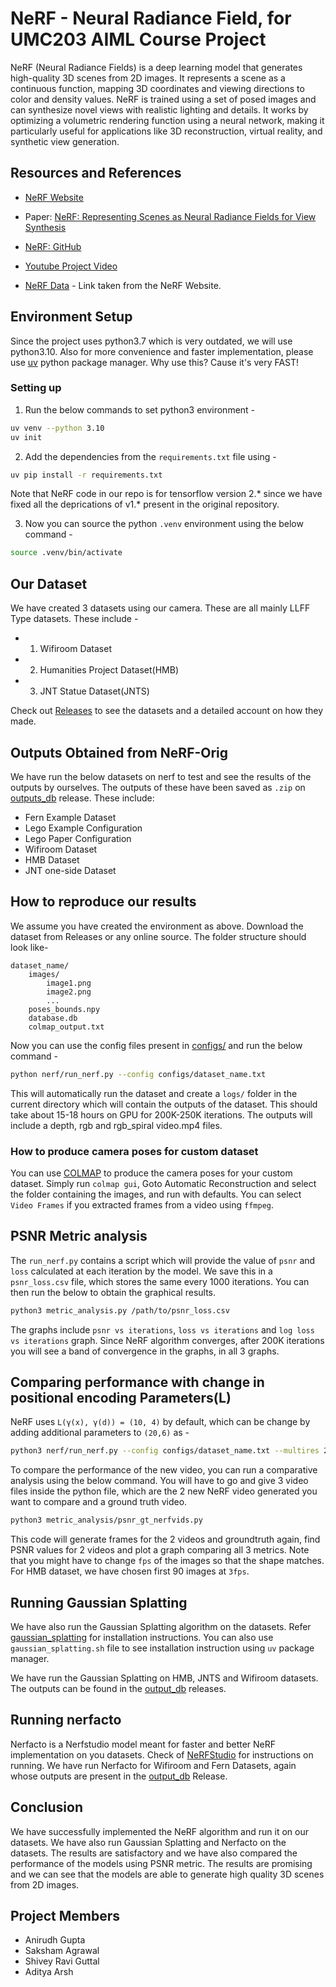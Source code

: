 # NeRF - Neural Radiance Field, for UMC203 AIML Course Project

NeRF (Neural Radiance Fields) is a deep learning model that generates high-quality 3D scenes from 2D
images. It represents a scene as a continuous function, mapping 3D coordinates and viewing directions
to color and density values. NeRF is trained using a set of posed images and can synthesize novel
views with realistic lighting and details. It works by optimizing a volumetric rendering function using
a neural network, making it particularly useful for applications like 3D reconstruction, virtual reality,
and synthetic view generation.

## Resources and References

- [NeRF Website](https://www.matthewtancik.com/nerf)
- Paper: [NeRF: Representing Scenes as Neural Radiance Fields for View Synthesis](https://arxiv.org/pdf/2003.08934)
- [NeRF: GitHub](https://github.com/bmild/nerf?tab=readme-ov-file)
- [Youtube Project Video](https://www.youtube.com/watch?v=JuH79E8rdKc)

- [NeRF Data](https://drive.google.com/drive/folders/1cK3UDIJqKAAm7zyrxRYVFJ0BRMgrwhh4) - Link taken from the NeRF Website.

## Environment Setup

Since the project uses python3.7 which is very outdated, we will use python3.10. Also for more convenience and faster implementation, please use [uv](https://docs.astral.sh/uv/getting-started/installation/) python package manager. Why use this? Cause it's very FAST!

### Setting up

1. Run the below commands to set python3 environment -

```bash
uv venv --python 3.10
uv init
```

2. Add the dependencies from the `requirements.txt` file using -

```bash
uv pip install -r requirements.txt
```

Note that NeRF code in our repo is for tensorflow version 2.* since we have fixed all the deprications of v1.* present in the original repository.

3. Now you can source the python `.venv` environment using the below command -

```bash
source .venv/bin/activate
```

## Our Dataset

We have created 3 datasets using our camera. These are all mainly LLFF Type datasets. These include -

- 1. Wifiroom Dataset
- 2. Humanities Project Dataset(HMB)
- 3. JNT Statue Dataset(JNTS)

Check out [Releases](https://github.com/AnirudhG07/NeRF-UMC203/releases) to see the datasets and a detailed account on how they made.

## Outputs Obtained from NeRF-Orig

We have run the below datasets on nerf to test and see the results of the outputs by ourselves. The outputs of these have been saved as `.zip` on [outputs_db](https://github.com/AnirudhG07/NeRF-UMC203/releases/tag/outputs_db) release. These include:

- Fern Example Dataset
- Lego Example Configuration
- Lego Paper Configuration
- Wifiroom Dataset
- HMB Dataset
- JNT one-side Dataset

## How to reproduce our results

We assume you have created the environment as above. Download the dataset from Releases or any online source. The folder structure should look like-

```
dataset_name/
    images/
        image1.png
        image2.png
        ...
    poses_bounds.npy
    database.db
    colmap_output.txt
```

Now you can use the config files present in [configs/](./configs/) and run the below command -

```bash
python nerf/run_nerf.py --config configs/dataset_name.txt
```

This will automatically run the dataset and create a `logs/` folder in the current directory which will contain the outputs of the dataset. This should take about 15-18 hours on GPU for 200K-250K iterations. The outputs will include a depth, rgb and rgb_spiral video.mp4 files.

### How to produce camera poses for custom dataset

You can use [COLMAP](https://colmap.github.io/) to produce the camera poses for your custom dataset. Simply run `colmap gui`, Goto Automatic Reconstruction and select the folder containing the images, and run with defaults. You can select `Video Frames` if you extracted frames from a video using `ffmpeg`.

## PSNR Metric analysis

The `run_nerf.py` contains a script which will provide the value of `psnr` and `loss` calculated at each iteration by the model. We save this in a `psnr_loss.csv` file, which stores the same every 1000 iterations. You can then run the below to obtain the graphical results.

```bash
python3 metric_analysis.py /path/to/psnr_loss.csv
```

The graphs include `psnr vs iterations`, `loss vs iterations` and `log loss vs iterations` graph. Since NeRF algorithm converges, after 200K iterations you will see a band of convergence in the graphs, in all 3 graphs.

## Comparing performance with change in positional encoding Parameters(L)

NeRF uses `L(γ(x), γ(d)) = (10, 4)` by default, which can be change by adding additional parameters to `(20,6)` as -

```bash
python3 nerf/run_nerf.py --config configs/dataset_name.txt --multires 20 --multires_views 6
```

To compare the performance of the new video, you can run a comparative analysis using the below command. You will have to go and give 3 video files inside the python file, which are the 2 new NeRF video generated you want to compare and a ground truth video.

```bash
python3 metric_analysis/psnr_gt_nerfvids.py
```

This code will generate frames for the 2 videos and groundtruth again, find PSNR values for 2 videos and plot a graph comparing all 3 metrics. Note that you might have to change `fps` of the images so that the shape matches. For HMB dataset, we have chosen first 90 images at `3fps`.

## Running Gaussian Splatting

We have also run the Gaussian Splatting algorithm on the datasets. Refer [gaussian_splatting](https://github.com/graphdeco-inria/gaussian-splatting) for installation instructions. You can also use `gaussian_splatting.sh` file to see installation instruction using `uv` package manager.

We have run the Gaussian Splatting on HMB, JNTS and Wifiroom datasets. The outputs can be found in the [output_db](https://github.com/AnirudhG07/NeRF-UMC203/releases/tag/outputs_db) releases.

## Running nerfacto

Nerfacto is a Nerfstudio model meant for faster and better NeRF implementation on you datasets. Check of [NeRFStudio](https://docs.nerf.studio/) for instructions on running. We have run Nerfacto for Wifiroom and Fern Datasets, again whose outputs are present in the [output_db](https://github.com/AnirudhG07/NeRF-UMC203/releases/tag/outputs_db) Release.

## Conclusion

We have successfully implemented the NeRF algorithm and run it on our datasets. We have also run Gaussian Splatting and Nerfacto on the datasets. The results are satisfactory and we have also compared the performance of the models using PSNR metric. The results are promising and we can see that the models are able to generate high quality 3D scenes from 2D images.

## Project Members

- Anirudh Gupta
- Saksham Agrawal
- Shivey Ravi Guttal
- Aditya Arsh
